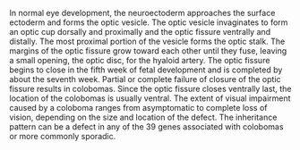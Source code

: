 In normal eye development, the neuroectoderm approaches the surface ectoderm and forms the optic vesicle. The optic vesicle invaginates to form an optic cup dorsally and proximally and the optic fissure ventrally and distally. The most proximal portion of the vesicle forms the optic stalk. The margins of the optic fissure grow toward each other until they fuse, leaving a small opening, the optic disc, for the hyaloid artery. The optic fissure begins to close in the fifth week of fetal development and is completed by about the seventh week. Partial or complete failure of closure of the optic fissure results in colobomas. Since the optic fissure closes ventrally last, the location of the colobomas is usually ventral. The extent of visual impairment caused by a coloboma ranges from asymptomatic to complete loss of vision, depending on the size and location of the defect. The inheritance pattern can be a defect in any of the 39 genes associated with colobomas or more commonly sporadic.